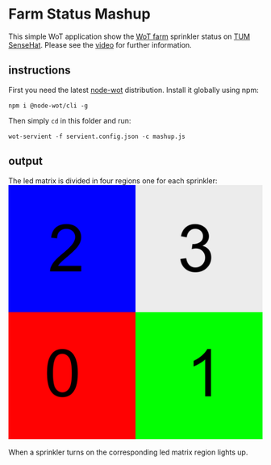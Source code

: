 # Farm Status Mashup
This simple WoT application show the [WoT farm](http://arces143100.arces.unibo.it/) sprinkler status on [TUM SenseHat](../../TDs/TUM). Please see the [video](https://youtu.be/JqKBwkvrjio) for further information. 

## instructions
First you need the latest [node-wot](https://github.com/eclipse/thingweb.node-wot/blob/master/examples/security/wot-servient.conf.json) distribution. Install it globally using npm:
```
npm i @node-wot/cli -g
```

Then simply `cd` in this folder and run:
```
wot-servient -f servient.config.json -c mashup.js
```

## output
The led matrix is divided in four regions one for each sprinkler:
![hat_regions](./output.png)

When a sprinkler turns on the corresponding led matrix region lights up.
